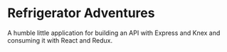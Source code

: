 # Refrigerator Adventures

A humble little application for building an API with Express and Knex and consuming it with React and Redux.
